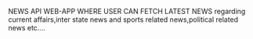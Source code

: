 NEWS API WEB-APP WHERE USER CAN FETCH LATEST NEWS regarding current affairs,inter state news and sports related news,political related news etc.... 
